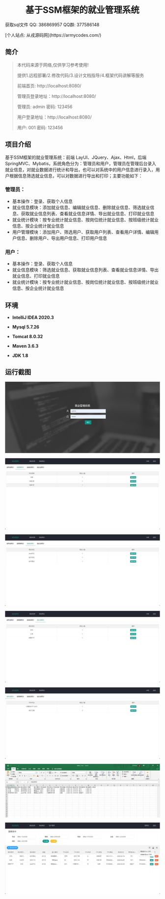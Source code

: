 <p><h1 align="center">基于SSM框架的就业管理系统</h1></p>

<p> 获取sql文件 QQ: 386869957 QQ群: 377586148 </p>
<p> [个人站点: 从戎源码网](https://armycodes.com/)</p>

## 简介

> 本代码来源于网络,仅供学习参考使用!
>
> 提供1.远程部署/2.修改代码/3.设计文档指导/4.框架代码讲解等服务
>
> 前端首页: http://localhost:8080/
>
> 管理员登录地址：http://localhost:8080/
>
> 管理员: admin 密码: 123456
>
> 用户登录地址：http://localhost:8080/
>
> 用户: 001 密码: 123456
> 

## 项目介绍

基于SSM框架的就业管理系统：前端 LayUI、JQuery、Ajax、Html，后端 SpringMVC、Mybatis，系统角色分为：管理员和用户，管理员在管理后台录入就业信息，对就业数据进行统计和导出，也可以对系统中的用户信息进行录入，用户根据信息筛选就业信息，可以对数据进行导出和打印；主要功能如下：

### 管理员：

- 基本操作：登录、获取个人信息
- 就业信息模块：添加就业信息、编辑就业信息、删除就业信息、筛选就业信息、获取就业信息列表、查看就业信息详情、导出就业信息、打印就业信息
- 就业统计模块：按专业统计就业信息、按岗位统计就业信息、按班级统计就业信息、按企业统计就业信息
- 用户管理模块：添加用户、筛选用户、获取用户列表、查看用户详情、编辑用户信息、删除用户、导出用户信息、打印用户信息

### 用户：

- 基本操作：登录、获取个人信息
- 就业信息模块：筛选就业信息、获取就业信息列表、查看就业信息详情、导出就业信息、打印就业信息
- 就业统计模块：按专业统计就业信息、按岗位统计就业信息、按班级统计就业信息、按企业统计就业信息

## 环境

- <b>IntelliJ IDEA 2020.3</b>

- <b>Mysql 5.7.26</b>

- <b>Tomcat 8.0.32</b>

- <b>Maven 3.6.3</b>

- <b>JDK 1.8</b>


## 运行截图
![](screenshot/1.png)

![](screenshot/2.png)

![](screenshot/3.png)

![](screenshot/4.png)

![](screenshot/5.png)

![](screenshot/6.png)

![](screenshot/7.png)
